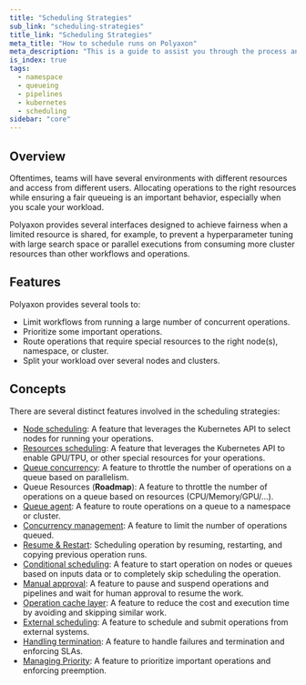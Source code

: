 ```yaml
---
title: "Scheduling Strategies"
sub_link: "scheduling-strategies"
title_link: "Scheduling Strategies"
meta_title: "How to schedule runs on Polyaxon"
meta_description: "This is a guide to assist you through the process and strategies for scheduling your runs."
is_index: true
tags:
  - namespace
  - queueing
  - pipelines
  - kubernetes
  - scheduling
sidebar: "core"
---
```


## Overview

Oftentimes, teams will have several environments with different resources and access from different users.
Allocating operations to the right resources while ensuring a fair queueing is an important behavior, especially when you scale your workload.

Polyaxon provides several interfaces designed to achieve fairness when a limited resource is shared,
for example, to prevent a hyperparameter tuning with large search space or parallel executions from consuming more cluster resources than other workflows and operations.

## Features

Polyaxon provides several tools to:
 * Limit workflows from running a large number of concurrent operations.
 * Prioritize some important operations.
 * Route operations that require special resources to the right node(s), namespace, or cluster.
 * Split your workload over several nodes and clusters.

## Concepts

There are several distinct features involved in the scheduling strategies:

 * [Node scheduling](/docs/core/scheduling-strategies/node-scheduling/): A feature that leverages the Kubernetes API to select nodes for running your operations.
 * [Resources scheduling](/docs/core/scheduling-strategies/resources-scheduling/): A feature that leverages the Kubernetes API to enable GPU/TPU, or other special resources for your operations.
 * [Queue concurrency](/docs/core/scheduling-strategies/queue-routing/#concurrency): A feature to throttle the number of operations on a queue based on parallelism.
 * Queue Resources (**Roadmap**): A feature to throttle the number of operations on a queue based on resources (CPU/Memory/GPU/...).
 * [Queue agent](/docs/core/scheduling-strategies/queue-routing/#agent): A feature to route operations on a queue to a namespace or cluster.
 * [Concurrency management](/docs/core/scheduling-strategies/concurrency-management): A feature to limit the number of operations queued.
 * [Resume & Restart](/docs/core/scheduling-strategies/resume-restart/): Scheduling operation by resuming, restarting, and copying previous operation runs.
 * [Conditional scheduling](/docs/core/scheduling-strategies/conditional-scheduling/): A feature to start operation on nodes or queues based on inputs data or to completely skip scheduling the operation.
 * [Manual approval](/docs/core/scheduling-strategies/manual-approval/): A feature to pause and suspend operations and pipelines and wait for human approval to resume the work.
 * [Operation cache layer](/docs/core/scheduling-strategies/operations-caching/): A feature to reduce the cost and execution time by avoiding and skipping similar work.
 * [External scheduling](/docs/core/scheduling-strategies/external-scheduling/): A feature to schedule and submit operations from external systems.
 * [Handling termination](/docs/core/scheduling-strategies/handling-termination/): A feature to handle failures and termination and enforcing SLAs.
 * [Managing Priority](/docs/core/scheduling-strategies/managing-priority/): A feature to prioritize important operations and enforcing preemption.
